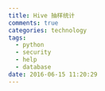 ```yaml
---
title: Hive 抽样统计
comments: true
categories: technology
tags:
  - python
  - security
  - help
  - database
date: 2016-06-15 11:20:29
---
```

